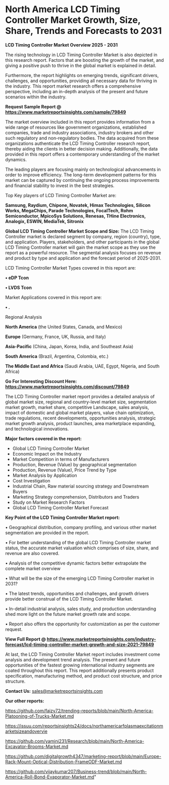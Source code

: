 # North America LCD Timing Controller Market Growth, Size, Share, Trends and Forecasts to 2031

<Strong> LCD Timing Controller Market Overview 2025 - 2031</strong>

The rising technology in LCD Timing Controller Market is also depicted in this research report. Factors that are boosting the growth of the market, and giving a positive push to thrive in the global market is explained in detail.

Furthermore, the report highlights on emerging trends, significant drivers, challenges, and opportunities, providing all necessary data for thriving in the industry. This report market research offers a comprehensive perspective, including an in-depth analysis of the present and future scenarios within the industry.

<strong>Request Sample Report @ <a href=https://www.marketreportsinsights.com/sample/79849>https://www.marketreportsinsights.com/sample/79849</a></strong>

The market overview included in this report provides information from a wide range of resources like government organizations, established companies, trade and industry associations, industry brokers and other such regulatory and non-regulatory bodies. The data acquired from these organizations authenticate the LCD Timing Controller research report, thereby aiding the clients in better decision making. Additionally, the data provided in this report offers a contemporary understanding of the market dynamics.

The leading players are focusing mainly on technological advancements in order to improve efficiency. The long-term development patterns for this market can be captured by continuing the ongoing process improvements and financial stability to invest in the best strategies.

Top Key players of LCD Timing Controller Market are:

<strong>Samsung, Raydium, Chipone, Novatek, Himax Technologies, Silicon Works, MegaChips, Parade Technologies, FocalTech, Rohm Semiconductor, MpicoSys Solutions, Renesas, THine Electronics, Analogix, ESWIN, MediaTek, Sitronix</strong>

<strong><b>Global LCD Timing Controller Market Scope and Size:</b></strong>
The LCD Timing Controller market is declared segment by company, region (country), type, and application. Players, stakeholders, and other participants in the global LCD Timing Controller market will gain the market scope as they use the report as a powerful resource. The segmental analysis focuses on revenue and product by type and application and the forecast period of 2025-2031.

LCD Timing Controller Market Types covered in this report are:

<strong>• eDP Tcon

• LVDS Tcon</strong>

Market Applications covered in this report are:

<strong>• .</strong> 

Regional Analysis

<strong>North America</strong> (the United States, Canada, and Mexico)

<strong>Europe</strong> (Germany, France, UK, Russia, and Italy)

<strong>Asia-Pacific</strong> (China, Japan, Korea, India, and Southeast Asia)

<strong>South America</strong> (Brazil, Argentina, Colombia, etc.)

<strong>The Middle East and Africa</strong> (Saudi Arabia, UAE, Egypt, Nigeria, and South Africa)

<strong>Go For Interesting Discount Here: <a href=https://www.marketreportsinsights.com/discount/79849>https://www.marketreportsinsights.com/discount/79849</a></strong>

The LCD Timing Controller market report provides a detailed analysis of global market size, regional and country-level market size, segmentation market growth, market share, competitive Landscape, sales analysis, impact of domestic and global market players, value chain optimization, trade regulations, recent developments, opportunities analysis, strategic market growth analysis, product launches, area marketplace expanding, and technological innovations.

<strong><b>Major factors covered in the report:</b></strong>
<ul>
  <li>Global LCD Timing Controller Market </li>
  <li>Economic Impact on the Industry</li>
  <li>Market Competition in terms of Manufacturers</li>
  <li>Production, Revenue (Value) by geographical segmentation</li>
  <li>Production, Revenue (Value), Price Trend by Type</li>
  <li>Market Analysis by Application</li>
  <li>Cost Investigation</li>
  <li>Industrial Chain, Raw material sourcing strategy and Downstream Buyers</li>
  <li>Marketing Strategy comprehension, Distributors and Traders</li>
  <li>Study on Market Research Factors</li>
  <li>Global LCD Timing Controller Market Forecast</li>
</ul>

<strong><b>Key Point of the LCD Timing Controller Market report:</b></strong>

• Geographical distribution, company profiling, and various other market segmentation are provided in the report.

• For better understanding of the global LCD Timing Controller market status, the accurate market valuation which comprises of size, share, and revenue are also covered.

• Analysis of the competitive dynamic factors better extrapolate the complete market overview

• What will be the size of the emerging LCD Timing Controller market in 2031?

• The latest trends, opportunities and challenges, and growth drivers provide better construal of the LCD Timing Controller Market.

• In-detail industrial analysis, sales study, and production understanding shed more light on the future market growth rate and scope.

• Report also offers the opportunity for customization as per the customer request.

<strong><b>View Full Report @ <a href=https://www.marketreportsinsights.com/industry-forecast/lcd-timing-controller-market-growth-and-size-2021-79849>https://www.marketreportsinsights.com/industry-forecast/lcd-timing-controller-market-growth-and-size-2021-79849</a></b></strong>


At last, the LCD Timing Controller Market report includes investment come analysis and development trend analysis. The present and future opportunities of the fastest growing international industry segments are coated throughout this report. This report additionally presents product specification, manufacturing method, and product cost structure, and price structure.

<strong>Contact Us:</strong>
sales@marketreportsinsights.com

<strong>Our other reports:</strong>

<a href=https://github.com/faizy72/trending-reports/blob/main/North-America-Platooning-of-Trucks-Market.md>https://github.com/faizy72/trending-reports/blob/main/North-America-Platooning-of-Trucks-Market.md</a>

<a href=https://issuu.com/reportsinsights24/docs/northamericarfplasmaexcitationmarketsizeandovervie>https://issuu.com/reportsinsights24/docs/northamericarfplasmaexcitationmarketsizeandovervie</a>

<a href=https://github.com/yamini231/Research/blob/main/North-America-Excavator-Brooms-Market.md>https://github.com/yamini231/Research/blob/main/North-America-Excavator-Brooms-Market.md</a>

<a href=https://github.com/digitalgrowth4347/marketing-report/blob/main/Europe-Rack-Mount-Optical-Distribution-FrameODF-Market.md>https://github.com/digitalgrowth4347/marketing-report/blob/main/Europe-Rack-Mount-Optical-Distribution-FrameODF-Market.md</a>

<a href=https://github.com/vijaykumar207/Business-trend/blob/main/North-America-Roll-Bond-Evaporator-Market.md>https://github.com/vijaykumar207/Business-trend/blob/main/North-America-Roll-Bond-Evaporator-Market.md</a>"
